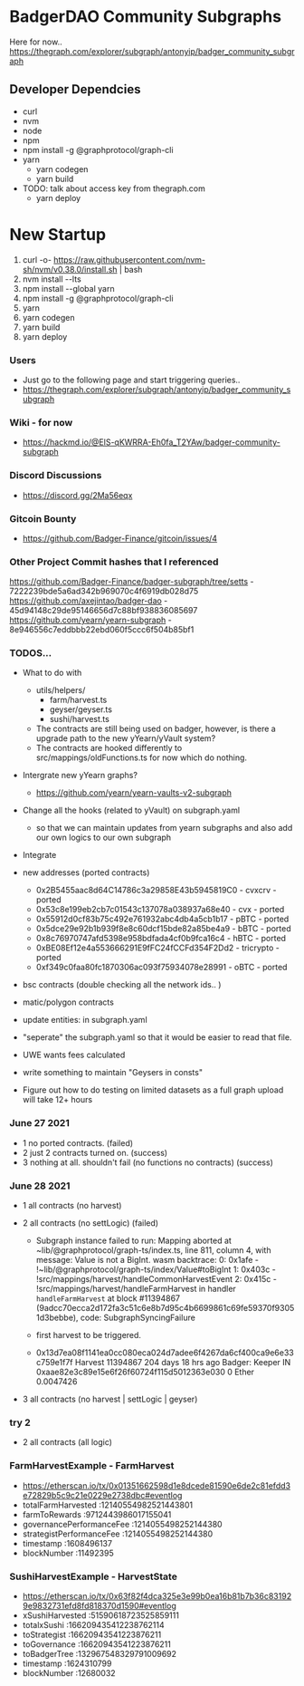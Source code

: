 # BadgerDAO Community Subgraphs
Here for now..
https://thegraph.com/explorer/subgraph/antonyip/badger_community_subgraph

## Developer Dependcies
- curl
- nvm
- node
- npm
- npm install -g @graphprotocol/graph-cli
- yarn
    - yarn codegen
    - yarn build
- TODO: talk about access key from thegraph.com
    - yarn deploy

# New Startup
1. curl -o- https://raw.githubusercontent.com/nvm-sh/nvm/v0.38.0/install.sh | bash
1. nvm install --lts
1. npm install --global yarn
1. npm install -g @graphprotocol/graph-cli
1. yarn
1. yarn codegen
1. yarn build
1. yarn deploy
 
### Users
- Just go to the following page and start triggering queries..
- https://thegraph.com/explorer/subgraph/antonyip/badger_community_subgraph

### Wiki - for now
- https://hackmd.io/@ElS-qKWRRA-Eh0fa_T2YAw/badger-community-subgraph

### Discord Discussions
- https://discord.gg/2Ma56eqx

### Gitcoin Bounty
- https://github.com/Badger-Finance/gitcoin/issues/4

### Other Project Commit hashes that I referenced
https://github.com/Badger-Finance/badger-subgraph/tree/setts - 7222239bde5a6ad342b969070c4f6919db028d75
https://github.com/axejintao/badger-dao - 45d94148c29de95146656d7c88bf938836085697
https://github.com/yearn/yearn-subgraph - 8e946556c7eddbbb22ebd060f5ccc6f504b85bf1

### TODOS...
- What to do with
    - utils/helpers/
        - farm/harvest.ts
        - geyser/geyser.ts
        - sushi/harvest.ts
    - The contracts are still being used on badger, however, is there a upgrade path to the new yYearn/yVault system?
    - The contracts are hooked differently to src/mappings/oldFunctions.ts for now which do nothing.
- Intergrate new yYearn graphs?
    - https://github.com/yearn/yearn-vaults-v2-subgraph
- Change all the hooks (related to yVault) on subgraph.yaml 
    - so that we can maintain updates from yearn subgraphs and also add our own logics to our own subgraph
- Integrate 

- new addresses (ported contracts)
    - 0x2B5455aac8d64C14786c3a29858E43b5945819C0 - cvxcrv - ported
    - 0x53c8e199eb2cb7c01543c137078a038937a68e40 - cvx - ported
    - 0x55912d0cf83b75c492e761932abc4db4a5cb1b17 - pBTC - ported
    - 0x5dce29e92b1b939f8e8c60dcf15bde82a85be4a9 - bBTC - ported
    - 0x8c76970747afd5398e958bdfada4cf0b9fca16c4 - hBTC - ported
    - 0xBE08Ef12e4a553666291E9fFC24fCCFd354F2Dd2 - tricrypto - ported
    - 0xf349c0faa80fc1870306ac093f75934078e28991 - oBTC - ported

- bsc contracts (double checking all the network ids.. )
- matic/polygon contracts
- update entities: in subgraph.yaml
- "seperate" the subgraph.yaml so that it would be easier to read that file.
- UWE wants fees calculated
- write something to maintain "Geysers in consts"
- Figure out how to do testing on limited datasets as a full graph upload will take 12+ hours

### June 27 2021
- 1 no ported contracts. (failed)
- 2 just 2 contracts turned on. (success)
- 3 nothing at all. shouldn't fail (no functions no contracts) (success)

### June 28 2021
- 1 all contracts (no harvest)
- 2 all contracts (no settLogic) (failed)
    - Subgraph instance failed to run: Mapping aborted at ~lib/@graphprotocol/graph-ts/index.ts, line 811, column 4, with message: Value is not a BigInt. wasm backtrace: 0: 0x1afe - <unknown>!~lib/@graphprotocol/graph-ts/index/Value#toBigInt 1: 0x403c - <unknown>!src/mappings/harvest/handleCommonHarvestEvent 2: 0x415c - <unknown>!src/mappings/harvest/handleFarmHarvest in handler `handleFarmHarvest` at block #11394867 (9adcc70ecca2d172fa3c51c6e8b7d95c4b6699861c69fe59370f93051d3bebbe), code: SubgraphSyncingFailure

    - first harvest to be triggered.
	- 0x13d7ea08f1141ea0cc080eca024d7adee6f4267da6cf400ca9e6e33c759e1f7f	Harvest	11394867	204 days 18 hrs ago	Badger: Keeper	 IN 	0xaae82e3c89e15e6f26f60724f115d5012363e030	0 Ether	0.0047426

- 3 all contracts (no harvest | settLogic | geyser)

### try 2
- 2 all contracts (all logic)

### FarmHarvestExample - FarmHarvest
- https://etherscan.io/tx/0x01351662598d1e8dcede81590e6de2c81efdd3e72829b5c9c21e0229e2738dbc#eventlog
- totalFarmHarvested :12140554982521443801
- farmToRewards :9712443986017155041
- governancePerformanceFee :1214055498252144380
- strategistPerformanceFee :1214055498252144380
- timestamp :1608496137
- blockNumber :11492395

### SushiHarvestExample - HarvestState
- https://etherscan.io/tx/0x63f82f4dca325e3e99b0ea16b81b7b36c831929e9832731efd8fd818370d1590#eventlog
- xSushiHarvested :51590618723525859111
- totalxSushi :166209435412238762114
- toStrategist :16620943541223876211
- toGovernance :16620943541223876211
- toBadgerTree :132967548329791009692
- timestamp :1624310799
- blockNumber :12680032
